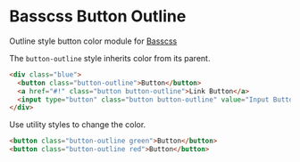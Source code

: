 # Basscss Button Outline

Outline style button color module for [Basscss](http://basscss.com)

The `button-outline` style inherits color from its parent.

```html
<div class="blue">
  <button class="button-outline">Button</button>
  <a href="#!" class="button button-outline">Link Button</a>
  <input type="button" class="button button-outline" value="Input Button">
</div>
```

Use utility styles to change the color.

```html
<button class="button-outline green">Button</button>
<button class="button-outline red">Button</button>
```

